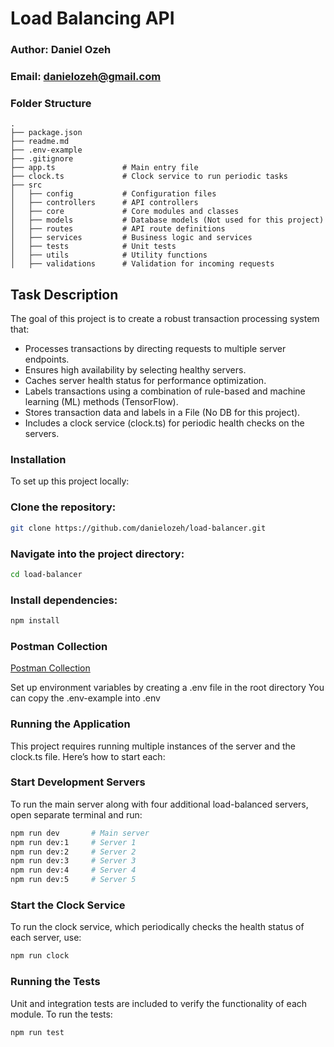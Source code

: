 
# Load Balancing API

### Author: Daniel Ozeh
### Email: danielozeh@gmail.com

### Folder Structure

```plaintext
.
├── package.json
├── readme.md
├── .env-example
├── .gitignore
├── app.ts               # Main entry file
├── clock.ts             # Clock service to run periodic tasks
├── src
│   ├── config           # Configuration files
│   ├── controllers      # API controllers
│   ├── core             # Core modules and classes
│   ├── models           # Database models (Not used for this project)
│   ├── routes           # API route definitions
│   ├── services         # Business logic and services
│   ├── tests            # Unit tests
│   ├── utils            # Utility functions
│   ├── validations      # Validation for incoming requests
```

## Task Description

The goal of this project is to create a robust transaction processing system that:

- Processes transactions by directing requests to multiple server endpoints.
- Ensures high availability by selecting healthy servers.
- Caches server health status for performance optimization.
- Labels transactions using a combination of rule-based and machine learning (ML) methods (TensorFlow).
- Stores transaction data and labels in a File (No DB for this project).
- Includes a clock service (clock.ts) for periodic health checks on the servers.


### Installation
To set up this project locally:

### Clone the repository:
```bash
git clone https://github.com/danielozeh/load-balancer.git
```

### Navigate into the project directory:
```bash
cd load-balancer
```

### Install dependencies:
```bash
npm install
```

### Postman Collection
[Postman Collection](https://documenter.getpostman.com/view/6890514/2sAY517ziy)

Set up environment variables by creating a .env file in the root directory
You can copy the .env-example into .env

### Running the Application
This project requires running multiple instances of the server and the clock.ts file. Here’s how to start each:

### Start Development Servers
To run the main server along with four additional load-balanced servers, open separate terminal and run:

```bash
npm run dev       # Main server
npm run dev:1     # Server 1
npm run dev:2     # Server 2
npm run dev:3     # Server 3
npm run dev:4     # Server 4
npm run dev:5     # Server 5
```

### Start the Clock Service
To run the clock service, which periodically checks the health status of each server, use:
```bash
npm run clock
```

### Running the Tests
Unit and integration tests are included to verify the functionality of each module. To run the tests:
```bash
npm run test
```